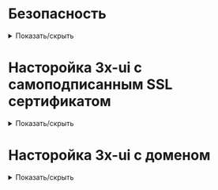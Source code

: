 # Безопасность

<details>
<summary>Показать/скрыть</summary>

# Создание нового пользователя
    adduser x

# Добавление пользователя в группу sudo (опционально, для предоставления админ-доступа)
    usermod -aG sudo x

# Переключение на нового пользователя
    su x

# Создание директории для хранения SSH-ключей
    mkdir -p ~/.ssh

# Открытие файла для добавления публичного ключа
    nano ~/.ssh/authorized_keys

# (Вставьте сюда содержимое публичного ключа из PuTTYgen и сохраните файл)

# Установка корректных прав доступа к директории и файлу ключей
    chmod 700 ~/.ssh
    chmod 600 ~/.ssh/authorized_keys

# Переключение обратно на root (если необходимо)
    exit

# Открытие конфигурационного файла SSH для редактирования
    nano /etc/ssh/sshd_config

Заменить порт

Port 22102

Найдите строку "PermitRootLogin yes" и замените её на "PermitRootLogin no", 

При необходимости измените "PasswordAuthentication yes" на "PasswordAuthentication no"

# Перезапуск службы SSH для применения изменений
    systemctl restart ssh

# Установка UFW
    sudo apt update
    sudo apt install ufw

# Открыть порты
    sudo ufw allow 22102/tcp #ssh
    sudo ufw allow 443/tcp #https
    sudo ufw allow 80/tcp #http
    sudo ufw allow 20196/tcp #subscribe
    sudo ufw allow 38777/tcp #pannel

# Блокировка ICMP-запросов для предотвращения двустороннего пинга
    sudo nano /etc/ufw/before.rules
    
    # ok icmp codes for INPUT
    -A ufw-before-input -p icmp --icmp-type destination-unreachable -j DROP
    -A ufw-before-input -p icmp --icmp-type time-exceeded -j DROP
    -A ufw-before-input -p icmp --icmp-type parameter-problem -j DROP
    -A ufw-before-input -p icmp --icmp-type echo-request -j DROP
    -A ufw-before-input -p icmp --icmp-type source-quench -j DROP

    # ok icmp code for FORWARD
    -A ufw-before-forward -p icmp --icmp-type destination-unreachable -j DROP
    -A ufw-before-forward -p icmp --icmp-type time-exceeded -j DROP
    -A ufw-before-forward -p icmp --icmp-type parameter-problem -j DROP
    -A ufw-before-forward -p icmp --icmp-type echo-request -j DROP

    sudo ufw enable

    reboot

# Проверить статус UFW
    sudo ufw status verbose

#  Вход под root:
    su root(с паролем root), sudo -i (с парлем user)

</details>


# Насторойка 3x-ui с самоподписанным SSL сертификатом

<details>
<summary>Показать/скрыть</summary>

# Скачиваем скрипт
    wget https://raw.githubusercontent.com/kir460/3x/main/ui.sh

# Предоставление прав на выполнение скрипта
    chmod +x ui.sh

</details>


# Насторойка 3x-ui с доменом

<details>
<summary>Показать/скрыть</summary>

https://github.com/MHSanaei/3x-ui

bash <(curl -Ls https://raw.githubusercontent.com/mhsanaei/3x-ui/master/install.sh)

# Устоновка SSL
    x-ui
    18
    1
    domain
    80

# Подписка
Включить подписку
Порт подписки 20196
Корневой путь URL-адреса подписки /tv/
Путь к файлу открытого ключа сертификата подписки /root/cert/p.kirnetwiz.top/fullchain.pem
Путь к файлу закрытого ключа сертификата подписки /root/cert/p.kirnetwiz.top/privkey.pem
Интервалы обновления подписки 1

# Telegram-бот: Удалённое управление сервером, подключениями и мониторингом.

Создаём бота
@BotFather

ПолучАем id
@userinfobot

![image](https://github.com/user-attachments/assets/612dc1e8-c923-411b-9745-40f5f389794f)


# Port hopping

1 Открыть диапозон адресов

    sudo ufw allow 30000:30100/tcp
    sudo ufw allow 30000:30100/udp

2 Проверить что xRay работает на порту 443

3 Настройка Port Hopping через iptables. 

    sudo iptables -t nat -A PREROUTING -p tcp --dport 30000:30100 -j REDIRECT --to-port 443
    sudo iptables -t nat -A PREROUTING -p udp --dport 30000:30100 -j REDIRECT --to-port 443

4 Сохранение правил iptables

    sudo apt install -y iptables-persistent
    sudo netfilter-persistent save
    sudo netfilter-persistent reload

5 Проверка применения правил

    sudo iptables -t nat -L -v -n

6 Убедитесь, что порт 443 слушается:

    sudo lsof -i -P -n | grep LISTEN

# Speedtest c сервера

    wget -qO- speedtest.artydev.ru | bash

# Speedtest до конкретного сервера

bash <(curl -s https://raw.githubusercontent.com/kir460/3x/main/sped.sh)

# Fail2Ban

    x-ui
    20
    1
    y
    enter
    20
    4

    Логи
    20
    7

# IP.Check.Place: Проверка репутации IP-адреса. Предварительно можно понять "чистоту" IP и пройтись по публичным спискам об IP.

bash <(curl -Ls IP.Check.Place) -l en

My Traceroute (MTR): Утилита для диагностики сети. Утилита позволяет отследить маршрут пакетов и выявить проблемные узлы.

    mtr ya.ru
    mtr ip-address

# bbr

Проверить работу на сервере, вводим:
        
    sysctl net.ipv4.tcp_congestion_control
Работает - bbr нет - cubik

Включить

    x-ui
    23
    1
    
# DNS-over-LESS 

    tcp://8.8.8.8
    tcp://1.1.1.1
    https://dns.google/dns-query
    https://cloudflare-dns.com/dns-query

![image](https://github.com/user-attachments/assets/a030b9da-7d78-44a4-b54d-ac86e64ab740)


</details>
